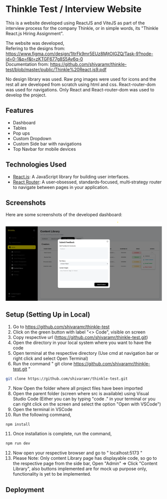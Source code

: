 # Thinkle Test / Interview Website

This is a website developed using ReactJS and ViteJS as part of the interview process for the company Thinkle, or in simple words, its "Thinkle React.js Hiring Assignment".

The website was developed,<br>
Refering to the designs from: https://www.figma.com/design/1ltrFk9mr5EUz8MjtOIGZQ/Task-9?node-id=0-1&p=f&t=zKTGF677g8S5Av6q-0 <br>
Documentation from: https://github.com/shivaramr/thinkle-test/blob/master/public/Thinkle%20React.js9.pdf

No design library was used. Raw png images were used for icons and the rest all are developed from scratch using html and css. React-router-dom was used for navigations. Only React and React-router-dom was used to develop the project.

<!-- You can have a look at the demo of this website at: https://youtu.be/_eP73lSRWS0
This website was developed refering to the tutorial: https://www.youtube.com/watch?v=2kL28Qyw9-0 -->

## Features

- Dashboard
- Tables
- Pop ups
- Custom Dropdown
- Custom Side bar with navigations
- Top Navbar for mobile devices

## Technologies Used

- [React.js](https://reactjs.org/): A JavaScript library for building user interfaces.
- [React Router](https://reactrouter.com/): A user‑obsessed, standards‑focused, multi‑strategy router to navigate between pages in your application.

## Screenshots

Here are some screenshots of the developed dashboard:

![Thinkle Dashboard Sample](https://github.com/shivaramr/thinkle-test/blob/master/public/thinkle-test.png?raw=true)

## Setup (Setting Up in Local)

1. Go to https://github.com/shivaramr/thinkle-test
2. Click on the green button with label "<> Code", visible on screen
3. Copy respective url (https://github.com/shivaramr/thinkle-test.git)
4. Open the directory in your local system where you want to have the code
5. Open terminal at the respective directory (Use cmd at navigation bar or right click and select Open Terminal)
6. Run the command " git clone https://github.com/shivaramr/thinkle-test.git "
```bash
git clone https://github.com/shivaramr/thinkle-test.git
```
7. Now Open the folder where all project files have been imported
8. Open the parent folder (screen where src is available) using Visual Studio Code (Either you can by typing "code ." in your terminal or you can right click on the screen and select the option "Open with VSCode")
9. Open the terminal in VSCode
10. Run the following command,
```bash
npm install
```
11. Once installation is complete, run the command,
```bash
npm run dev
```
12. Now open your respective browser and go to " localhost:5173 " 
13. Please Note: Only content Library page has displayable code, so go to the respective page from the side bar, Open "Admin" => Click "Content Library", also buttons implemented are for mock up purpose only, functionality is yet to be implemented.


## Deployment

